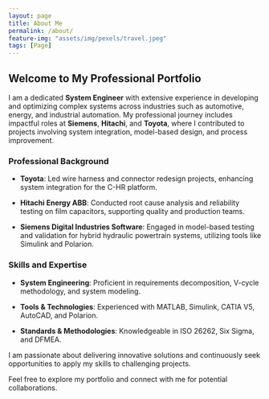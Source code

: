 ```yaml
---
layout: page
title: About Me
permalink: /about/
feature-img: "assets/img/pexels/travel.jpeg"
tags: [Page]
---
```

 

## Welcome to My Professional Portfolio

I am a dedicated **System Engineer** with extensive experience in developing and optimizing complex systems across industries such as automotive, energy, and industrial automation. My professional journey includes impactful roles at **Siemens**, **Hitachi**, and **Toyota**, where I contributed to projects involving system integration, model-based design, and process improvement.

### Professional Background

- **Toyota**: Led wire harness and connector redesign projects, enhancing system integration for the C-HR platform.

- **Hitachi Energy ABB**: Conducted root cause analysis and reliability testing on film capacitors, supporting quality and production teams.

- **Siemens Digital Industries Software**: Engaged in model-based testing and validation for hybrid hydraulic powertrain systems, utilizing tools like Simulink and Polarion.

### Skills and Expertise

- **System Engineering**: Proficient in requirements decomposition, V-cycle methodology, and system modeling.

- **Tools & Technologies**: Experienced with MATLAB, Simulink, CATIA V5, AutoCAD, and Polarion.

- **Standards & Methodologies**: Knowledgeable in ISO 26262, Six Sigma, and DFMEA.

I am passionate about delivering innovative solutions and continuously seek opportunities to apply my skills to challenging projects.

Feel free to explore my portfolio and connect with me for potential collaborations.
